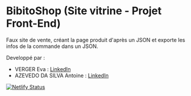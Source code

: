 # BibitoShop (Site vitrine - Projet Front-End)
Faux site de vente, créant la page produit d'après un JSON et exporte les infos de la commande dans un JSON.

Developpé par : 
- VERGER Eva : [LinkedIn](https://www.linkedin.com/in/eva-verger/)
- AZEVEDO DA SILVA Antoine : [LinkedIn](https://www.linkedin.com/in/antoine-ads/)


[![Netlify Status](https://api.netlify.com/api/v1/badges/9e59251e-6b97-40b0-9f35-19a2cb5b7d61/deploy-status)](https://app.netlify.com/sites/bibitoshop/deploys)